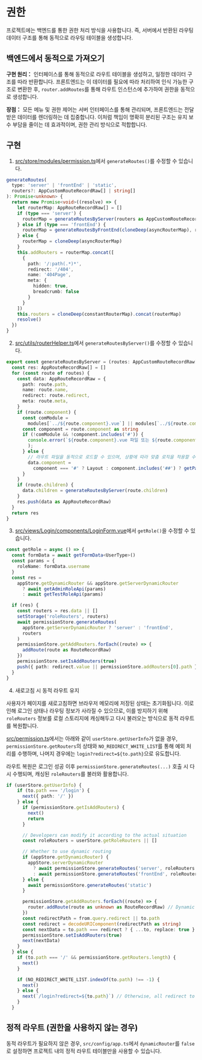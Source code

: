 
# 권한

프로젝트에는 백엔드를 통한 권한 처리 방식을 사용합니다. 즉, 서버에서 반환된 라우팅 데이터 구조를 통해 동적으로 라우팅 테이블을 생성합니다.

## 백엔드에서 동적으로 가져오기

**구현 원리：** 인터페이스를 통해 동적으로 라우트 테이블을 생성하고, 일정한 데이터 구조를 따라 반환합니다. 프론트엔드는 이 데이터를 필요에 따라 처리하여 인식 가능한 구조로 변환한 후, `router.addRoutes`를 통해 라우트 인스턴스에 추가하여 권한을 동적으로 생성합니다.

**장점：** 모든 메뉴 및 권한 제어는 서버 인터페이스를 통해 관리되며, 프론트엔드는 전달받은 데이터를 렌더링하는 데 집중합니다. 이처럼 책임이 명확히 분리된 구조는 유지 보수 부담을 줄이는 데 효과적이며, 권한 관리 방식으로 적합합니다.

## 구현

1. [src/store/modules/permission.ts](https://github.com/web2-solution/web2-vue-framework/blob/main/src/store/modules/permission.ts)에서 `generateRoutes()`를 수정할 수 있습니다.

```ts
generateRoutes(
  type: 'server' | 'frontEnd' | 'static',
  routers?: AppCustomRouteRecordRaw[] | string[]
): Promise<unknown> {
  return new Promise<void>((resolve) => {
    let routerMap: AppRouteRecordRaw[] = []
    if (type === 'server') {
      routerMap = generateRoutesByServer(routers as AppCustomRouteRecordRaw[])
    } else if (type === 'frontEnd') {
      routerMap = generateRoutesByFrontEnd(cloneDeep(asyncRouterMap), routers as string[])
    } else {
      routerMap = cloneDeep(asyncRouterMap)
    }
    this.addRouters = routerMap.concat([
      {
        path: '/:path(.*)*',
        redirect: '/404',
        name: '404Page',
        meta: {
          hidden: true,
          breadcrumb: false
        }
      }
    ])
    this.routers = cloneDeep(constantRouterMap).concat(routerMap)
    resolve()
  })
}
```

2. [src/utils/routerHelper.ts](https://github.com/web2-solution/web2-vue-framework/blob/main/src/utils/routerHelper.ts)에서 `generateRoutesByServer()`를 수정할 수 있습니다.

```ts
export const generateRoutesByServer = (routes: AppCustomRouteRecordRaw[]): AppRouteRecordRaw[] => {
  const res: AppRouteRecordRaw[] = []
  for (const route of routes) {
    const data: AppRouteRecordRaw = {
      path: route.path,
      name: route.name,
      redirect: route.redirect,
      meta: route.meta,
    }
    if (route.component) {
      const comModule =
        modules[`../${route.component}.vue`] || modules[`../${route.component}.tsx`]
      const component = route.component as string
      if (!comModule && !component.includes('#')) {
        console.error(`${route.component}.vue 파일 또는 ${route.component}.tsx 파일을 찾을 수 없습니다. 파일을 생성해 주세요.`
        );
      } else {
        // 라우트 파일을 동적으로 로드할 수 있으며, 상황에 따라 맞춤 로직을 적용할 수 있습니다
        data.component =
          component === '#' ? Layout : component.includes('##') ? getParentLayout() : comModule;
      }
    }
    if (route.children) {
      data.children = generateRoutesByServer(route.children)
    }
    res.push(data as AppRouteRecordRaw)
  }
  return res
}
```

3. [src/views/Login/components/LoginForm.vue](https://github.com/web2-solution/web2-vue-framework/blob/main/src/views/Login/components/LoginForm.vue)에서 `getRole()`을 수정할 수 있습니다.

```ts
const getRole = async () => {
  const formData = await getFormData<UserType>()
  const params = {
    roleName: formData.username
  }
  const res =
    appStore.getDynamicRouter && appStore.getServerDynamicRouter
      ? await getAdminRoleApi(params)
      : await getTestRoleApi(params)

  if (res) {
    const routers = res.data || []
    setStorage('roleRouters', routers)
    await permissionStore.generateRoutes(
      appStore.getServerDynamicRouter ? 'server' : 'frontEnd',
      routers
    )
    permissionStore.getAddRouters.forEach((route) => {
      addRoute(route as RouteRecordRaw)
    })
    permissionStore.setIsAddRouters(true)
    push({ path: redirect.value || permissionStore.addRouters[0].path })
  }
}
```

4. 새로고침 시 동적 라우트 유지

사용자가 페이지를 새로고침하면 브라우저 메모리에 저장된 상태는 초기화됩니다. 이로 인해 로그인 상태나 라우팅 정보가 사라질 수 있으므로, 이를 방지하기 위해 `roleRouters` 정보를 로컬 스토리지에 캐싱해두고 다시 불러오는 방식으로 동적 라우트를 복원합니다.

[src/permission.ts](https://github.com/web2-solution/web2-vue-framework/blob/main/src/permission.ts)에서는 아래와 같이 `userStore.getUserInfo`가 없을 경우, `permissionStore.getRouters`의 상태와 `NO_REDIRECT_WHITE_LIST`를 통해 예외 처리를 수행하며, 나머지 경우에는 `login?redirect=${to.path}`으로 유도합니다.

라우트 복원은 로그인 성공 이후 `permissionStore.generateRoutes(...)` 호출 시 다시 수행되며, 캐싱된 `roleRouters`를 불러와 활용합니다.

```ts
if (userStore.getUserInfo) {
    if (to.path === '/login') {
      next({ path: '/' })
    } else {
      if (permissionStore.getIsAddRouters) {
        next()
        return
      }

      // Developers can modify it according to the actual situation
      const roleRouters = userStore.getRoleRouters || []

      // Whether to use dynamic routing
      if (appStore.getDynamicRouter) {
        appStore.serverDynamicRouter
          ? await permissionStore.generateRoutes('server', roleRouters as AppCustomRouteRecordRaw[])
          : await permissionStore.generateRoutes('frontEnd', roleRouters as string[])
      } else {
        await permissionStore.generateRoutes('static')
      }

      permissionStore.getAddRouters.forEach((route) => {
        router.addRoute(route as unknown as RouteRecordRaw) // Dynamic adding accessable routing table
      })
      const redirectPath = from.query.redirect || to.path
      const redirect = decodeURIComponent(redirectPath as string)
      const nextData = to.path === redirect ? { ...to, replace: true } : { path: redirect }
      permissionStore.setIsAddRouters(true)
      next(nextData)
    }
  } else {
    if (to.path === '/' && permissionStore.getRouters.length) {
      next()
    }

    if (NO_REDIRECT_WHITE_LIST.indexOf(to.path) !== -1) {
      next()
    } else {
      next(`/login?redirect=${to.path}`) // Otherwise, all redirect to the login page
    }
  }
```

## 정적 라우트 (권한을 사용하지 않는 경우)

동적 라우트가 필요하지 않은 경우, `src/config/app.ts`에서 `dynamicRouter`를 `false`로 설정하면 프로젝트 내의 정적 라우트 테이블만을 사용할 수 있습니다.
